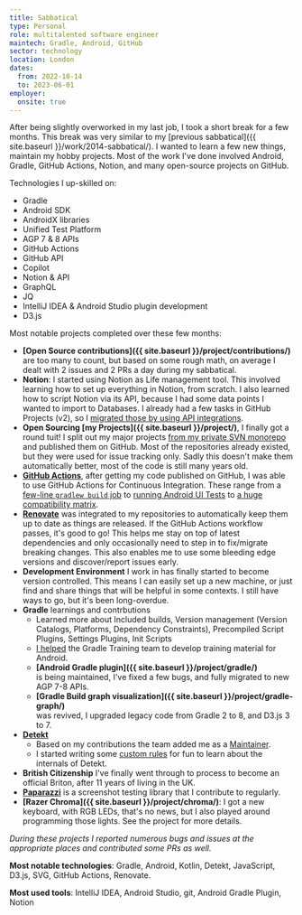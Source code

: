 ```yaml
---
title: Sabbatical
type: Personal
role: multitalented software engineer
maintech: Gradle, Android, GitHub
sector: technology
location: London
dates:
  from: 2022-10-14
  to: 2023-06-01
employer:
  onsite: true
---
```


After being slightly overworked in my last job, I took a short break for a few months.
This break was very similar to my [previous sabbatical]({{ site.baseurl }}/work/2014-sabbatical/).
I wanted to learn a few new things, maintain my hobby projects.
Most of the work I've done involved Android, Gradle, GitHub Actions, Notion, and many open-source projects on GitHub.

Technologies I up-skilled on:
 * Gradle
 * Android SDK
 * AndroidX libraries
 * Unified Test Platform
 * AGP 7 & 8 APIs
 * GitHub Actions
 * GitHub API
 * Copilot
 * Notion & API
 * GraphQL
 * JQ
 * IntelliJ IDEA & Android Studio plugin development
 * D3.js

Most notable projects completed over these few months:

 * **[Open Source contributions]({{ site.baseurl }}/project/contributions/)** are too many to count,
   but based on some rough math, on average I dealt with 2 issues and 2 PRs a day during my sabbatical.
 * **Notion**: I started using Notion as Life management tool.
   This involved learning how to set up everything in Notion, from scratch.
   I also learned how to script Notion via its API, because I had some data points I wanted to import to Databases.
   I already had a few tasks in GitHub Projects (v2),
   so I [migrated those by using API integrations](https://github.com/TWiStErRob/TWiStErRob-env/tree/ddc1b6f6ca6cf09ba245e59b3f99273cabca74e6/scripts/notion/import-data/github-projectv2).
 * **Open Sourcing [my Projects]({{ site.baseurl }}/project/)**, I finally got a round tuit!
   I split out my major projects [from my private SVN monorepo](https://github.com/TWiStErRob/TWiStErRob-env/tree/main/scripts/special/svn2git-migration) and published them on GitHub.
   Most of the repositories already existed, but they were used for issue tracking only.
   Sadly this doesn't make them automatically better, most of the code is still many years old.
 * **[GitHub Actions](https://github.com/search?q=owner%3ATWiStErRob+path%3A.github%2Fworkflows+-is%3Aarchived+-is%3Afork&type=code)**,
   after getting my code published on GitHub, I was able to use GitHub Actions for Continuous Integration.
   These range from
   a [few-line `gradlew build` job](https://github.com/TWiStErRob/glide-support/blob/0ecc1b9a927d9622454bd5c1dc68de9c6e10efb2/.github/workflows/CI.yml#L40-L49)
   to [running Android UI Tests](https://github.com/TWiStErRob/net.twisterrob.colorfilters/blob/76570c607e7f0bf9c9e51f4f451ef5bf3d931ee5/.github/workflows/CI.yml#L143)
   to [a huge compatibility matrix](https://github.com/TWiStErRob/net.twisterrob.gradle/blob/main/.github/workflows/CI.yml#L389).
 * **[Renovate](https://github.com/TWiStErRob/renovate-config)**
   was integrated to my repositories to automatically keep them up to date as things are released.
   If the GitHub Actions workflow passes, it's good to go!
   This helps me stay on top of latest dependencies and only occasionally need to step in to fix/migrate breaking changes.
   This also enables me to use some bleeding edge versions and discover/report issues early.
 * **Development Environment** I work in has finally started to become version controlled.
   This means I can easily set up a new machine, or just find and share things that will be helpful in some contexts.
   I still have ways to go, but it's been long-overdue.
 * **Gradle** learnings and contrbutions
    * Learned more about Included builds, Version management (Version Catalogs, Platforms, Dependency Constraints), Precompiled Script Plugins, Settings Plugins, Init Scripts
   * [I helped](https://newsletter.gradle.org/2023/03#:~:text=Big%20thanks%20to%20R%C3%B3bert%20Papp%20(TWiStErRob)%20from%20the%20Gradle%20community%20for%20giving%20feedback%20that%20helped%20develop%20the%20training%20material) the Gradle Training team to develop training material for Android. 
   * **[Android Gradle plugin]({{ site.baseurl }}/project/gradle/)**  
     is being maintained, I've fixed a few bugs, and fully migrated to new AGP 7-8 APIs.
   * **[Gradle Build graph visualization]({{ site.baseurl }}/project/gradle-graph/)**  
     was revived, I upgraded legacy code from Gradle 2 to 8, and D3.js 3 to 7.
 * **[Detekt](https://detekt.dev/)**
   * Based on my contributions the team added me as a [Maintainer](https://github.com/search?q=repo%3Adetekt%2Fdetekt+involves%3Atwisterrob).
   * I started writing some [custom rules](https://github.com/TWiStErRob/net.twisterrob.detekt) for fun to learn about the internals of Detekt.
 * **British Citizenship** I've finally went through to process to become an official Briton, after 11 years of living in the UK.
 * **[Paparazzi](https://cashapp.github.io/paparazzi/)** is a screenshot testing library that I contribute to regularly.
 * **[Razer Chroma]({{ site.baseurl }}/project/chroma/)**:
   I got a new keyboard, with RGB LEDs, that's no news, but I also played around programming those lights. See the project for more details.

*During these projects I reported numerous bugs and issues at the appropriate places and contributed some PRs as well.*

**Most notable technologies**: Gradle, Android, Kotlin, Detekt, JavaScript, D3.js, SVG, GitHub&nbsp;Actions, Renovate.

**Most used tools**: IntelliJ IDEA, Android Studio, git, Android Gradle Plugin, Notion
